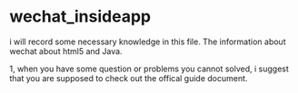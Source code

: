 # wechat_insideapp
i will record some necessary knowledge in this file.
The information about wechat about html5 and Java.

1, when you have some question or problems you cannot solved, i suggest that you are supposed to check out the offical guide document.
